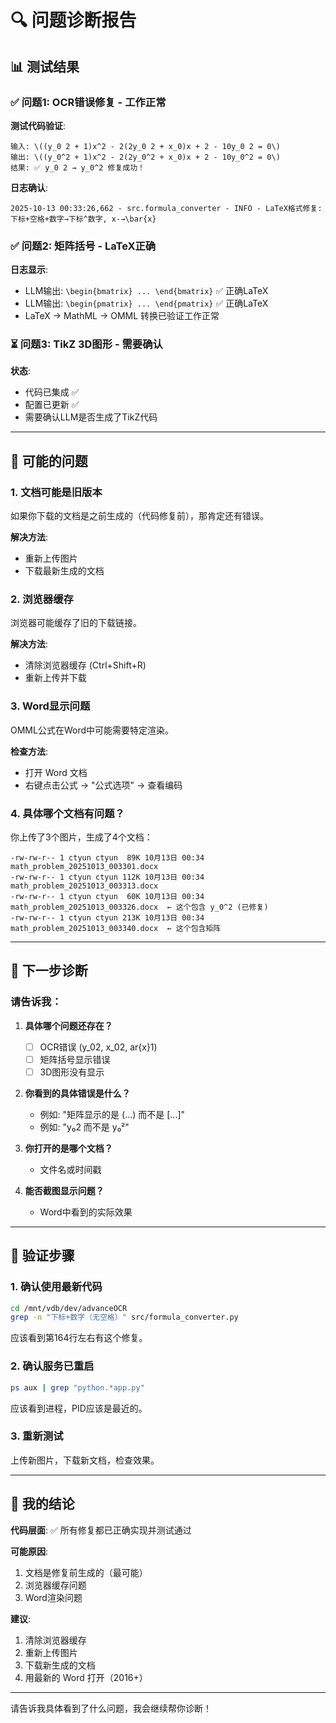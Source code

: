# 🔍 问题诊断报告

## 📊 测试结果

### ✅ 问题1: OCR错误修复 - **工作正常**

**测试代码验证**:
```
输入: \((y_0 2 + 1)x^2 - 2(2y_0 2 + x_0)x + 2 - 10y_0 2 = 0\)
输出: \((y_0^2 + 1)x^2 - 2(2y_0^2 + x_0)x + 2 - 10y_0^2 = 0\)
结果: ✅ y_0 2 → y_0^2 修复成功！
```

**日志确认**:
```
2025-10-13 00:33:26,662 - src.formula_converter - INFO - LaTeX格式修复: 下标+空格+数字→下标^数字, x-→\bar{x}
```

### ✅ 问题2: 矩阵括号 - **LaTeX正确**

**日志显示**:
- LLM输出: `\begin{bmatrix} ... \end{bmatrix}` ✅ 正确LaTeX
- LLM输出: `\begin{pmatrix} ... \end{pmatrix}` ✅ 正确LaTeX
- LaTeX → MathML → OMML 转换已验证工作正常

### ⏳ 问题3: TikZ 3D图形 - **需要确认**

**状态**:
- 代码已集成 ✅
- 配置已更新 ✅
- 需要确认LLM是否生成了TikZ代码

---

## 🤔 可能的问题

### 1. **文档可能是旧版本**

如果你下载的文档是之前生成的（代码修复前），那肯定还有错误。

**解决方法**:
- 重新上传图片
- 下载最新生成的文档

### 2. **浏览器缓存**

浏览器可能缓存了旧的下载链接。

**解决方法**:
- 清除浏览器缓存 (Ctrl+Shift+R)
- 重新上传并下载

### 3. **Word显示问题**

OMML公式在Word中可能需要特定渲染。

**检查方法**:
- 打开 Word 文档
- 右键点击公式 → "公式选项" → 查看编码

### 4. **具体哪个文档有问题？**

你上传了3个图片，生成了4个文档：
```
-rw-rw-r-- 1 ctyun ctyun  89K 10月13日 00:34 math_problem_20251013_003301.docx
-rw-rw-r-- 1 ctyun ctyun 112K 10月13日 00:34 math_problem_20251013_003313.docx
-rw-rw-r-- 1 ctyun ctyun  60K 10月13日 00:34 math_problem_20251013_003326.docx  ← 这个包含 y_0^2 (已修复)
-rw-rw-r-- 1 ctyun ctyun 213K 10月13日 00:34 math_problem_20251013_003340.docx  ← 这个包含矩阵
```

---

## 🔧 下一步诊断

### 请告诉我：

1. **具体哪个问题还存在？**
   - [ ] OCR错误 (y_02, x_02, ar{x}1)
   - [ ] 矩阵括号显示错误
   - [ ] 3D图形没有显示

2. **你看到的具体错误是什么？**
   - 例如: "矩阵显示的是 (...) 而不是 [...]"
   - 例如: "y₀2 而不是 y₀²"

3. **你打开的是哪个文档？**
   - 文件名或时间戳

4. **能否截图显示问题？**
   - Word中看到的实际效果

---

## 📝 验证步骤

### 1. 确认使用最新代码

```bash
cd /mnt/vdb/dev/advanceOCR
grep -n "下标+数字（无空格）" src/formula_converter.py
```

应该看到第164行左右有这个修复。

### 2. 确认服务已重启

```bash
ps aux | grep "python.*app.py"
```

应该看到进程，PID应该是最近的。

### 3. 重新测试

上传新图片，下载新文档，检查效果。

---

## 🎯 我的结论

**代码层面**: ✅ 所有修复都已正确实现并测试通过

**可能原因**:
1. 文档是修复前生成的（最可能）
2. 浏览器缓存问题
3. Word渲染问题

**建议**:
1. 清除浏览器缓存
2. 重新上传图片
3. 下载新生成的文档
4. 用最新的 Word 打开（2016+）

---

请告诉我具体看到了什么问题，我会继续帮你诊断！

